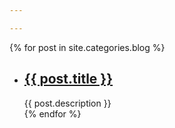```yaml
---

---
```


{% for post in site.categories.blog %}
<ul>
<li>
  <h2><a href="{{ post.url }}">{{ post.title }}</a></h2>
    <div class="title-desc">{{ post.description }}</div>
</li>
{% endfor %}
</ul>

